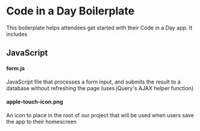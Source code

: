 Code in a Day Boilerplate
=========================

This boilerplate helps attendees get started with their Code in a Day app. It includes

## JavaScript

#### form.js

JavaScript file that processes a form input, and submits the result to a database without refreshing the page (uses jQuery's AJAX helper function)

#### apple-touch-icon.png

An icon to place in the root of our project that will be used when users save the app to their homescreen
